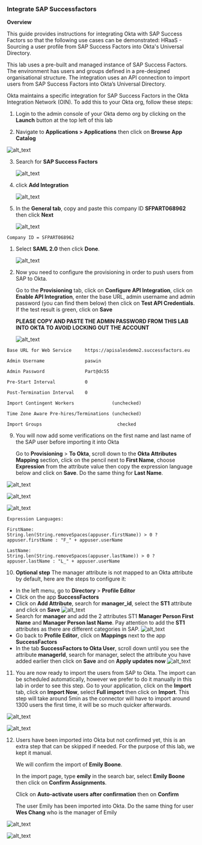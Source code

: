 ### Integrate SAP Successfactors

**Overview**

This guide provides instructions for integrating Okta with SAP Success Factors so that the following use cases can be demonstrated:
HRaaS - Sourcing a user profile from SAP Success Factors into Okta's Universal Directory.

This lab uses a pre-built and managed instance of SAP Success Factors. The environment has users and groups defined in a pre-designed organisational structure. The integration uses an API connection to import users from SAP Success Factors into Okta’s Universal Directory.

Okta maintains a specific integration for SAP Success Factors in the Okta Integration Network (OIN). To add this to your Okta org, follow these steps:

1.  Login to the admin console of your Okta demo org by clicking on the **Launch** button at the top left of this lab

2.  Navigate to **Applications \> Applications** then click on **Browse App Catalog**
   
   ![alt_text](https://raw.githubusercontent.com/NicolasMiramon/LabGuide/main/images/009/image01.png "image_tooltip")

3. Search for **SAP Success Factors**
   
   ![alt_text](https://raw.githubusercontent.com/NicolasMiramon/LabGuide/main/images/010/image00.png "image_tooltip")

4. click **Add Integration**

   ![alt_text](https://raw.githubusercontent.com/NicolasMiramon/LabGuide/main/images/010/image05.png "image_tooltip")

5. In the **General tab**, copy and paste this company ID **SFPART068962** then click **Next** 

   ![alt_text](https://raw.githubusercontent.com/NicolasMiramon/LabGuide/main/images/010/image06.png "image_tooltip")
```
Company ID = SFPART068962

```

1. Select **SAML 2.0** then click **Done**.

   ![alt_text](https://raw.githubusercontent.com/NicolasMiramon/LabGuide/main/images/010/image09.png "image_tooltip")

2. Now you need to configure the provisioning in order to push users from SAP to Okta.
   
   Go to the **Provisioning** tab, click on **Configure API Integration**, click on **Enable API Integration**, enter the base URL, admin username and admin password (you can find them below) then click on **Test API Credentials**. If the test result is green, click on **Save**
   
   **PLEASE COPY AND PASTE THE ADMIN PASSWORD FROM THIS LAB INTO OKTA TO AVOID LOCKING OUT THE ACCOUNT**

   ![alt_text](https://raw.githubusercontent.com/NicolasMiramon/LabGuide/main/images/010/image08.png "image_tooltip")


```
Base URL for Web Service     https://apisalesdemo2.successfactors.eu

Admin Username               paswin

Admin Password               Part@dc55

Pre-Start Interval           0

Post-Termination Interval    0

Import Contingent Workers              (unchecked)  

Time Zone Aware Pre-hires/Terminations (unchecked) 

Import Groups                            checked 

```


9.  You will now add some verifications on the first name and last name of the SAP user before importing it into Okta
    
    Go to **Provisioning** > **To Okta**, scroll down to the **Okta Attributes Mapping** section,  click on the pencil next to **First Name**, choose **Expression** from the attribute value then copy the expression language below and click on **Save**. Do the same thing for **Last Name**.

   ![alt_text](https://raw.githubusercontent.com/NicolasMiramon/LabGuide/main/images/010/image13.png "image_tooltip")


   ![alt_text](https://raw.githubusercontent.com/NicolasMiramon/LabGuide/main/images/010/image14.png "image_tooltip")


   ![alt_text](https://raw.githubusercontent.com/NicolasMiramon/LabGuide/main/images/010/image16.png "image_tooltip")

```
Expression Languages:

FirstName:
String.len(String.removeSpaces(appuser.firstName)) > 0 ? appuser.firstName : "F_" + appuser.userName

LastName:
String.len(String.removeSpaces(appuser.lastName)) > 0 ? appuser.lastName : "L_" + appuser.userName
```

10. **Optional step** The manager attribute is not mapped to an Okta attribute by default, here are the steps to configure it:
   - In the left menu, go to **Directory** > **Profile Editor**
   - Click on the app **SuccessFactors**
   - Click on **Add Attribute**, search for **manager_id**, select the **ST1** attribute and click on **Save**
   ![alt_text](https://raw.githubusercontent.com/NicolasMiramon/LabGuide/main/images/010/image20.png "image_tooltip")
   - Search for **manager** and add the 2 attributes ST1 **Manager Person First Name** and **Manager Person last Name**. Pay attention to add the **ST1** attributes as there are different categories in SAP.
   ![alt_text](https://raw.githubusercontent.com/NicolasMiramon/LabGuide/main/images/010/image27.png "image_tooltip")
   - Go back to **Profile Editor**, click on **Mappings** next to the app **SuccessFactors**
   - In the tab **SuccessFactors to Okta User**, scroll down until you see the attribute **managerId**, search for manager, select the attribute you have added earlier then click on **Save** and on **Apply updates now**
   ![alt_text](https://raw.githubusercontent.com/NicolasMiramon/LabGuide/main/images/010/image22.png "image_tooltip")
   

11.   You are now ready to import the users from SAP to Okta. The import can be scheduled automatically, however we prefer to do it manually in this lab in order to see this step. Go to your application, click on the **Import** tab, click on **Import Now**, select **Full import** then click on **Import**. This step will take around 5min as the connector will have to import around 1300 users the first time, it will be so much quicker afterwards.

   ![alt_text](https://raw.githubusercontent.com/NicolasMiramon/LabGuide/main/images/010/image18.png "image_tooltip")

   ![alt_text](https://raw.githubusercontent.com/NicolasMiramon/LabGuide/main/images/010/image19.png "image_tooltip")

12.  Users have been imported into Okta but not confirmed yet, this is an extra step that can be skipped if needed. For the purpose of this lab, we kept it manual.

      We will confirm the import of **Emily Boone**.

      In the import page, type **emily** in the search bar, select **Emily Boone** then click on **Confirm Assignments**. 

      Click on **Auto-activate users after confirmation** then on **Confirm**

      The user Emily has been imported into Okta.
      Do the same thing for user **Wes Chang** who is the manager of Emily

   ![alt_text](https://raw.githubusercontent.com/NicolasMiramon/LabGuide/main/images/010/image24.png "image_tooltip")

   ![alt_text](https://raw.githubusercontent.com/NicolasMiramon/LabGuide/main/images/010/image25.png "image_tooltip")



